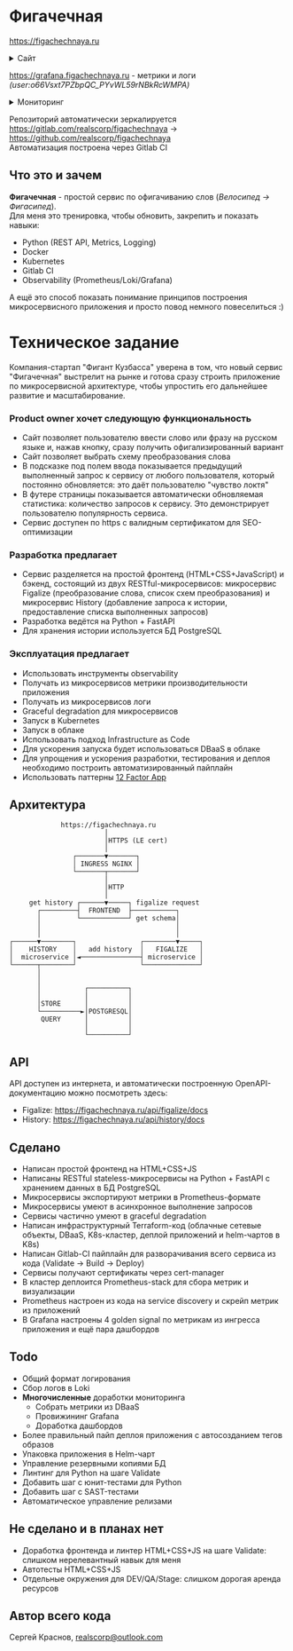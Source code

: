 # Фигачечная
https://figachechnaya.ru

<details>
  <summary>Сайт</summary>
  ![скриншот](https://figachechnaya.hb.bizmrg.com/front.gif)
</details>

https://grafana.figachechnaya.ru - метрики и логи *(user:o66Vsxt7PZbpQC_PYvWL59rNBkRcWMPA)*

<details>
  <summary>Мониторинг</summary>
  Под нагрузочным тестированием через Jmeter
  ![скриншот](https://figachechnaya.hb.bizmrg.com/grafana2.png)
  ![скриншот](https://figachechnaya.hb.bizmrg.com/grafana3.png)
</details>

Репозиторий автоматически зеркалируется https://gitlab.com/realscorp/figachechnaya -> https://github.com/realscorp/figachechnaya  
Автоматизация построена через Gitlab CI
## Что это и зачем
**Фигачечная** - простой сервис по офигачиванию слов (*Велосипед -> Фигасипед*).  
Для меня это тренировка, чтобы обновить, закрепить и показать навыки:
- Python (REST API, Metrics, Logging)
- Docker
- Kubernetes
- Gitlab CI
- Observability (Prometheus/Loki/Grafana)  

А ещё это способ показать понимание принципов построения микросервисного приложения и просто повод немного повеселиться :)
# Техническое задание
Компания-стартап "Фигант Кузбасса" уверена в том, что новый сервис "Фигачечная" выстрелит на рынке и готова сразу строить приложение по микросервисной архитектуре, чтобы упростить его дальнейшее развитие и масштабирование.
### Product owner хочет следующую функциональность
- Сайт позволяет пользователю ввести слово или фразу на русском языке и, нажав кнопку, сразу получить офигализированный вариант
- Сайт позволяет выбрать схему преобразования слова
- В подсказке под полем ввода показывается предыдущий выполненный запрос к сервису от любого пользователя, который постоянно обновляется: это даёт пользователю "чувство локтя"
- В футере страницы показывается автоматически обновляемая статистика: количество запросов к сервису. Это демонстрирует пользователю популярность сервиса.
- Сервис доступен по https с валидным сертификатом для SEO-оптимизации
### Разработка предлагает
- Сервис разделяется на простой фронтенд (HTML+CSS+JavaScript) и бэкенд, состоящий из двух RESTful-микросервисов: микросервис Figalize (преобразование слова, список схем преобразования) и микросервис History (добавление запроса к истории, предоставление списка выполненных запросов)
- Разработка ведётся на Python + FastAPI
- Для хранения истории используется БД PostgreSQL
### Эксплуатация предлагает
- Использовать инструменты observability
- Получать из микросервисов метрики производительности приложения
- Получать из микросервисов логи
- Graceful degradation для микросервисов
- Запуск в Kubernetes
- Запуск в облаке
- Использовать подход Infrastructure as Code
- Для ускорения запуска будет использоваться DBaaS в облаке
- Для упрощения и ускорения разработки, тестирования и деплоя необходимо построить автоматизированный пайплайн
- Использовать паттерны [12 Factor App](https://12factor.net/)
## Архитектура
                 https://figachechnaya.ru
                            │
                            │HTTPS (LE cert)
                            │
                    ┌───────▼───────┐
                    │ INGRESS NGINX │
                    └───────┬───────┘
                            │
                            │HTTP
                            │
         get history ┌──────▼─────┐ figalize request
           ┌─────────┤  FRONTEND  ├───────────┐
           │         └────────────┘ get schema│
           │                                  │
           │                                  │
    ┌──────▼────────┐                ┌────────▼─────┐
    │    HISTORY    │   add history  │   FIGALIZE   │
    │  microservice │◄───────────────┤ microservice │
    └──────┬────────┘                └──────────────┘
           │
           │
           │           ┌──────────┐
           │           │          │
           │STORE      │          │
           └──────────►│POSTGRESQL│
            QUERY      │          │
                       │          │
                       └──────────┘
## API
API доступен из интернета, и автоматически построенную OpenAPI-документацию можно посмотреть здесь:
- Figalize: https://figachechnaya.ru/api/figalize/docs
- History: https://figachechnaya.ru/api/history/docs
## Сделано
- Написан простой фронтенд на HTML+CSS+JS
- Написаны RESTful stateless-микросервисы на Python + FastAPI с хранением данных в БД PostgreSQL
- Микросервисы экспортируют метрики в Prometheus-формате
- Микросервисы умеют в асинхронное выполнение запросов
- Сервисы частично умеют в graceful degradation
- Написан инфраструктурный Terraform-код (облачные сетевые объекты, DBaaS, K8s-кластер, деплой приложений и helm-чартов в K8s)
- Написан Gitlab-CI пайплайн для разворачивания всего сервиса из кода (Validate -> Build -> Deploy)
- Сервисы получают сертификаты через cert-manager
- В кластер деплоится Prometheus-stack для сбора метрик и визуализации
- Prometheus настроен из кода на service discovery и скрейп метрик из приложений
- В Grafana настроены 4 golden signal по метрикам из ингресса приложения и ещё пара дашбордов
## Todo
- Общий формат логирования
- Сбор логов в Loki
- **Многочисленные** доработки мониторинга
  - Собрать метрики из DBaaS
  - Провижининг Grafana
  - Доработка дашбордов
- Более правильный пайп деплоя приложения с автосозданием тегов образов
- Упаковка приложения в Helm-чарт
- Управление резервными копиями БД
- Линтинг для Python на шаге Validate
- Добавить шаг с юнит-тестами для Python
- Добавить шаг с SAST-тестами
- Автоматическое управление релизами

## Не сделано и в планах нет
- Доработка фронтенда и линтер HTML+CSS+JS на шаге Validate: слишком нерелевантный навык для меня
- Автотесты HTML+CSS+JS
- Отдельные окружения для DEV/QA/Stage: слишком дорогая аренда ресурсов
## Автор всего кода
Сергей Краснов, realscorp@outlook.com